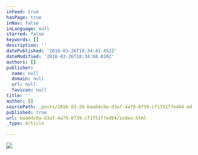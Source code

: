 ```yaml
---
inFeed: true
hasPage: true
inNav: false
inLanguage: null
starred: false
keywords: []
description: ''
datePublished: '2016-03-26T18:34:41.452Z'
dateModified: '2016-03-26T18:34:08.020Z'
authors: []
publisher:
  name: null
  domain: null
  url: null
  favicon: null
title: ''
author: []
sourcePath: _posts/2016-03-26-baa64c0a-d3af-4a79-8739-cf1751f7ed84.md
published: true
url: baa64c0a-d3af-4a79-8739-cf1751f7ed84/index.html
_type: Article

---
```

![](https://the-grid-user-content.s3-us-west-2.amazonaws.com/c5430344-a2ce-497b-abb3-cd0a64ac6b60.jpg)